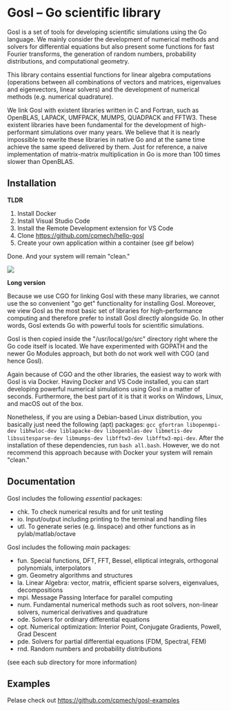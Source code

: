 # Gosl &ndash; Go scientific library

Gosl is a set of tools for developing scientific simulations using the Go language. We mainly consider the development of numerical methods and solvers for differential equations but also present some functions for fast Fourier transforms, the generation of random numbers, probability distributions, and computational geometry.

This library contains essential functions for linear algebra computations (operations between all combinations of vectors and matrices, eigenvalues and eigenvectors, linear solvers) and the development of numerical methods (e.g. numerical quadrature).

We link Gosl with existent libraries written in C and Fortran, such as OpenBLAS, LAPACK, UMFPACK, MUMPS, QUADPACK and FFTW3. These existent libraries have been fundamental for the development of high-performant simulations over many years. We believe that it is nearly impossible to rewrite these libraries in native Go and at the same time achieve the same speed delivered by them. Just for reference, a naive implementation of matrix-matrix multiplication in Go is more than 100 times slower than OpenBLAS.

## Installation

**TLDR**

1. Install Docker
2. Install Visual Studio Code
3. Install the Remote Development extension for VS Code
4. Clone https://github.com/cpmech/hello-gosl
5. Create your own application within a container (see gif below)

Done. And your system will remain "clean."

![](zdocs/open-in-container.gif)

**Long version**

Because we use CGO for linking Gosl with these many libraries, we cannot use the so convenient "go get" functionality for installing Gosl. Moreover, we view Gosl as the most basic set of libraries for high-performance computing and therefore prefer to install Gosl directly alongside Go. In other words, Gosl extends Go with powerful tools for scientific simulations.

Gosl is then copied inside the "/usr/local/go/src" directory right where the Go code itself is located. We have experimented with GOPATH and the newer Go Modules approach, but both do not work well with CGO (and hence Gosl).

Again because of CGO and the other libraries, the easiest way to work with Gosl is via Docker. Having Docker and VS Code installed, you can start developing powerful numerical simulations using Gosl in a matter of seconds. Furthermore, the best part of it is that it works on Windows, Linux, and macOS out of the box.

Nonetheless, if you are using a Debian-based Linux distribution, you basically just need the following (apt) packages: `gcc gfortran libopenmpi-dev libhwloc-dev liblapacke-dev libopenblas-dev libmetis-dev libsuitesparse-dev libmumps-dev libfftw3-dev libfftw3-mpi-dev`. After the installation of these dependencies, run `bash all.bash`. However, we do not recommend this approach because with Docker your system will remain "clean."

## Documentation

Gosl includes the following *essential* packages:

- chk. To check numerical results and for unit testing
- io. Input/output including printing to the terminal and handling files
- utl. To generate series (e.g. linspace) and other functions as in pylab/matlab/octave

Gosl includes the following *main* packages:

- fun. Special functions, DFT, FFT, Bessel, elliptical integrals, orthogonal polynomials, interpolators
- gm. Geometry algorithms and structures
- la. Linear Algebra: vector, matrix, efficient sparse solvers, eigenvalues, decompositions
- mpi. Message Passing Interface for parallel computing
- num. Fundamental numerical methods such as root solvers, non-linear solvers, numerical derivatives and quadrature
- ode. Solvers for ordinary differential equations
- opt. Numerical optimization: Interior Point, Conjugate Gradients, Powell, Grad Descent
- pde. Solvers for partial differential equations (FDM, Spectral, FEM)
- rnd. Random numbers and probability distributions

(see each sub directory for more information)

## Examples

Pelase check out https://github.com/cpmech/gosl-examples
